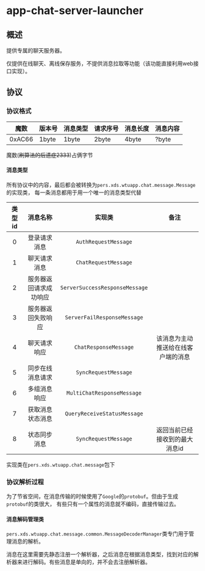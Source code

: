 # app-chat-server-launcher

## 概述

提供专属的聊天服务器。

仅提供在线聊天、离线保存服务，不提供消息拉取等功能（该功能直接利用web接口实现）。

## 协议

### 协议格式

| 魔数     | 版本号    | 消息类型   | 请求序号  | 消息长度  | 消息内容  |
|--------|--------|--------|-------|-------|-------|
| 0xAC66 | 1byte  | 1byte  | 2byte | 4byte | ?byte |

魔数(~~刷算法的后遗症2333~~)占俩字节


#### 消息类型

所有协议中的内容，最后都会被转换为`pers.xds.wtuapp.chat.message.Message`的实现类，
每一条消息都用于用一个唯一的消息类型代替

| 类型id |    消息名称     |              实现类               |        备注         |
|:----:|:-----------:|:------------------------------:|:-----------------:|
|  0   |   登录请求消息    |      `AuthRequestMessage`      |                   |
|  1   |   聊天请求消息    |      `ChatRequestMessage`      |                   |
|  2   | 服务器返回请求成功响应 | `ServerSuccessResponseMessage` |                   |
|  3   |  服务器返回失败响应  |  `ServerFailResponseMessage`   |                   |
|  4   |   聊天请求响应    |     `ChatResponseMessage`      | 该消息为主动推送给在线客户端的消息 |
|  5   |  同步在线消息请求   |      `SyncRequestMessage`      |                   |
|  6   |   多组消息响应    |   `MultiChatResponseMessage`   |                   |
|  7   |  获取消息状态消息   |  `QueryReceiveStatusMessage`   |                   |
|  8   |   状态同步消息    |      `SyncRequestMessage`      | 返回当前已经接收到的最大消息id  |


实现类在`pers.xds.wtuapp.chat.message`包下

### 协议解析过程

为了节省空间，在消息传输的时候使用了`Google`的`protobuf`。但由于生成`protobuf`的类很大，
有些只有一个属性的消息就不编码，直接传输过去。

#### 消息解码管理类
`pers.xds.wtuapp.chat.message.common.MessageDecoderManager`类专门用于管理消息的解析。

消息在这里需要先静态注册一个解析器，之后消息在根据消息类型，找到对应的解析器来进行解码。有些消息是单向的，并不会去注册解析器。

